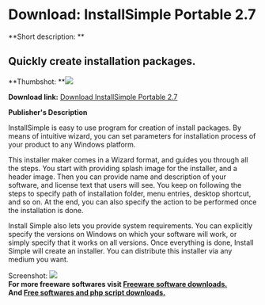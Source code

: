 # Download: InstallSimple Portable 2.7

**Short description: **

## Quickly create installation packages.

  
**Thumbshot: **![](http://www.freewarefiles.com/screenshot/installsimple_md.jpg)   
  
**Download link:** [Download InstallSimple Portable 2.7](http://freesoftwares.boysofts.com/InstallSimple-Portable_program_76921.html)  
  

**Publisher's Description**  
  

InstallSimple is easy to use program for creation of install packages. By
means of intuitive wizard, you can set parameters for installation process of
your product to any Windows platform.

This installer maker comes in a Wizard format, and guides you through all the
steps. You start with providing splash image for the installer, and a header
image. Then you can provide name and description of your software, and license
text that users will see. You keep on following the steps to specify path of
installation folder, menu entries, desktop shortcut, and so on. At the end,
you can also specify the action to be performed once the installation is done.

Install Simple also lets you provide system requirements. You can explicitly
specify the versions on Windows on which your software will work, or simply
specify that it works on all versions. Once everything is done, Install Simple
will create an installer. You can distribute this installer via any medium you
want.

  
  
Screenshot: ![](http://www.freewarefiles.com/screenshot/installsimple.jpg)  
**For more freeware softwares visit [Freeware software downloads.](http://freesoftwares.boysofts.com/)**   
**And [Free softwares and php script downloads.](http://www.boysofts.com/)**

